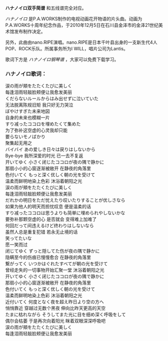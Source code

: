 

**ハナノイロ双手简谱** 和五线谱完全对应。

_ハナノイロ_
是P.A.WORKS制作的电视动画花开物语的片头曲。动画为P.A.WORKS十周年纪念作品，于2010年12月5日在石川县金泽市的金泽21世纪美术馆发布制作决定。

另外，此曲由nano.RIPE演唱。nano.RIPE是日本千叶县出身的一支新生代4人POP、ROCK乐队。所属事务所为I
WILL，唱片公司为Lantis。

歌词下方是 _ハナノイロ钢琴谱_ ，大家可以免费下载学习。

### ハナノイロ歌词：

涙の雨が頬をたたくたびに美しく  
每逢泪雨轻敲脸颊便让我愈发美丽  
くだらないルールからはみ出せずに泣いていた  
无法脱离陈规旧矩 我只好无力哭泣  
ぼやけすぎた未来地図  
自身的未来也模糊一片  
すり减ったココロを埋めたくて集めた  
为了弥补这空虚的心灵我却只能  
要らないモノばかり  
聚集起无用之  
バイバイ あの爱しき日々は戻りはしないから  
Bye-bye 我所深爱的时光 已一去不复返  
开いてゆく 小さく闭じたココロが夜の隅で静かに  
那扇小小的心窗逐渐被敞开 在静夜的角落里  
色付いてく もっと深く优しく朝の光を受けて  
温柔而鲜明地染上色彩 沐浴着朝阳之光  
涙の雨が頬をたたくたびに美しく  
每逢泪雨轻敲脸颊便让我愈发美丽  
だれかの明日をただ忧えたり叹いたりすることが优しさなら  
如果为他人的明天而担忧叹息 便是温柔的话  
すり减ったココロは思うよりも简単に埋められやしないかな  
要弥补那颗空虚的心 是否就会 变得难上加难了  
何回だって间违えるけど终わりはしないなら  
虽然人总是重复犯错 若永无止境的话  
笑ってたいな  
愿一笑而过  
闭じてゆく ずっと隠してた伤が夜の隅で静かに  
隐瞒至今的伤痕已慢慢愈合 在静夜的角落里  
繋がってく いつかはぐれたすべてが朝の光を受けて  
曾经走失的一切事物开始汇聚一堂 沐浴着朝阳之光  
开いてゆく 小さく闭じたココロが夜の隅で静かに  
那扇小小的心窗逐渐被敞开 在静夜的角落里  
色付いてく もっと深く优しく朝の光を受けて  
温柔而鲜明地染上色彩 沐浴着朝阳之光  
近付いてく 何度となく夜を超え昨日より空の方へ  
悄悄靠近 穿越过无数个黑夜 伸向比昨天更高的天空  
たまに枯れながら そうしてまた光に目を细め深く呼吸をして  
偶尔会枯萎 于是再次向着阳光 眯着双眼深深呼吸吧  
涙の雨が頬をたたくたびに美しく  
每逢泪雨轻敲脸颊便让我愈发美丽

